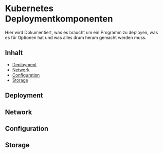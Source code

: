 # Kubernetes Deploymentkomponenten
Hier wird Dokumentiert, was es braucht um ein Programm zu deployen, was es für Optionen hat und was alles drum herum gemacht werden muss.
## Inhalt
- [Deployment](#Deployment)
- [Network](#Network)
- [Configuration](#Configuration)
- [Storage](#Storage)
## Deployment

## Network

## Configuration

## Storage
